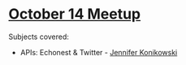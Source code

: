 [October 14 Meetup](http://www.meetup.com/PyLadies-Boston/events/122655442/)
================

Subjects covered:
* APIs: Echonest & Twitter - [Jennifer Konikowski](https://github.com/jmkoni)